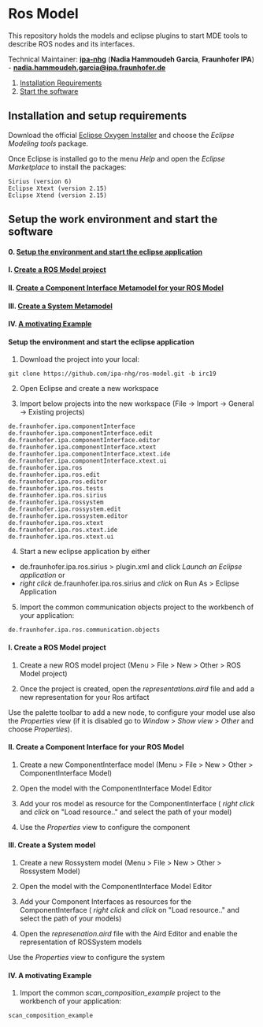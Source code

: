 # Ros Model

This repository holds the models and eclipse plugins to start MDE tools to describe ROS nodes and its interfaces.

Technical Maintainer: [**ipa-nhg**](https://github.com/ipa-nhg/) (**Nadia Hammoudeh Garcia**, **Fraunhofer IPA**) - **nadia.hammoudeh.garcia@ipa.fraunhofer.de**

1. <a href="#1--installation-requirements">Installation Requirements</a>
2. <a href="#2--start">Start the software</a>

## Installation and setup requirements <a id="1--installation-requirements"/> 

Download the official [Eclipse Oxygen Installer](https://www.eclipse.org/downloads/download.php?file=/oomph/epp/oxygen/R2/eclipse-inst-linux64.tar.gz) and choose the *Eclipse Modeling tools* package.

Once Eclipse is installed go to the menu *Help* and open the *Eclipse Marketplace* to install the packages:
```
Sirius (version 6)
Eclipse Xtext (version 2.15)
Eclipse Xtend (version 2.15)
```

## Setup the work environment and start the software

#### 0. <a href="#Setup">Setup the environment and start the eclipse application</a>
#### I. <a href="#RosArtifactProject">Create a ROS Model project</a>
#### II. <a href="#RosSRGatewayProject">Create a Component Interface Metamodel for your ROS Model</a>
#### III. <a href="#RosSystem">Create a System Metamodel</a>
#### IV. <a href="#Examples">A motivating Example</a>

#### Setup the environment and start the eclipse application <a id="2--start"/> 

1.  Download the project into your local:
```
git clone https://github.com/ipa-nhg/ros-model.git -b irc19
```
2. Open Eclipse and create a new workspace

3. Import below projects into the new workspace (File -> Import -> General -> Existing projects)

```
de.fraunhofer.ipa.componentInterface
de.fraunhofer.ipa.componentInterface.edit
de.fraunhofer.ipa.componentInterface.editor
de.fraunhofer.ipa.componentInterface.xtext
de.fraunhofer.ipa.componentInterface.xtext.ide
de.fraunhofer.ipa.componentInterface.xtext.ui
de.fraunhofer.ipa.ros
de.fraunhofer.ipa.ros.edit
de.fraunhofer.ipa.ros.editor
de.fraunhofer.ipa.ros.tests
de.fraunhofer.ipa.ros.sirius
de.fraunhofer.ipa.rossystem
de.fraunhofer.ipa.rossystem.edit
de.fraunhofer.ipa.rossystem.editor
de.fraunhofer.ipa.ros.xtext
de.fraunhofer.ipa.ros.xtext.ide
de.fraunhofer.ipa.ros.xtext.ui

```
4. Start a new eclipse application by either
* de.fraunhofer.ipa.ros.sirius > plugin.xml and click *Launch an Eclipse application* or 
* *right click* de.fraunhofer.ipa.ros.sirius and *click* on Run As > Eclipse Application

5. Import the common communication objects project to the workbench of your application:
```
de.fraunhofer.ipa.ros.communication.objects
```
#### I. Create a ROS Model project <a id="RosArtifactProject"/>

1. Create a new ROS model project (Menu > File > New > Other > ROS Model project)

2. Once the project is created, open the *representations.aird* file and add a new representation for your Ros artifact

Use the palette toolbar to add a new node, to configure your model use also the *Properties* view (if it is disabled go to *Window* > *Show view* > *Other* and choose *Properties*).

#### II. Create a Component Interface for your ROS Model <a id="RosSRGatewayProject"/>

1. Create a new ComponentInterface model (Menu > File > New > Other > ComponentInterface Model)

2. Open the model with the ComponentInterface Model Editor

3. Add your ros model as resource for the ComponentInterface ( *right click* and *click* on "Load resource.." and select the path of your model)

4. Use the *Properties* view to configure the component

#### III. Create a System model <a id="RosSystem"/>

1. Create a new Rossystem model (Menu > File > New > Other > Rossystem Model)

2. Open the model with the ComponentInterface Model Editor

3. Add your Component Interfaces as resources for the ComponentInterface ( *right click* and *click* on "Load resource.." and select the path of your models)

4. Open the *represenation.aird* file with the Aird Editor and enable the representation of ROSSystem models

 Use the *Properties* view to configure the system
 
 
#### IV. A motivating Example <a id="Examples"/>
 
1. Import the common *scan_composition_example* project to the workbench of your application:
```
scan_composition_example
```
 
